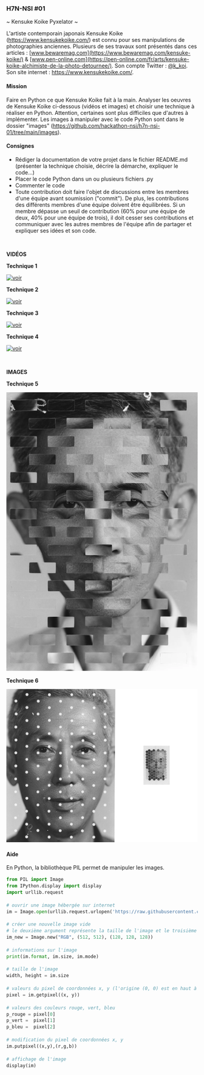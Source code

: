 ### H7N-NSI #01

~ Kensuke Koike Pyxelator ~

L'artiste contemporain japonais Kensuke Koike (https://www.kensukekoike.com/) est connu pour ses manipulations de photographies anciennes. Plusieurs de ses travaux sont présentés dans ces articles : [www.bewaremag.com](https://www.bewaremag.com/kensuke-koike/) & [www.pen-online.com](https://pen-online.com/fr/arts/kensuke-koike-alchimiste-de-la-photo-detournee/). Son compte Twitter : [@k_koi](https://twitter.com/k_koi). Son site internet : https://www.kensukekoike.com/.

#### Mission
Faire en Python ce que Kensuke Koike fait à la main.
Analyser les oeuvres de Kensuke Koike ci-dessous (vidéos et images) et choisir une technique à réaliser en Python. Attention, certaines sont plus difficiles que d'autres à implémenter. Les images à manipuler avec le code Python sont dans le dossier "images" (https://github.com/hackathon-nsi/h7n-nsi-01/tree/main/images).

#### Consignes
* Rédiger la documentation de votre projet dans le fichier README.md (présenter la technique choisie, décrire la démarche, expliquer le code...)
* Placer le code Python dans un ou plusieurs fichiers .py
* Commenter le code
* Toute contribution doit faire l'objet de discussions entre les membres d'une équipe avant soumission ("commit"). De plus, les contributions des différents membres d'une équipe doivent être équilibrées. Si un membre dépasse un seuil de contribution (60% pour une équipe de deux, 40% pour une équipe de trois), il doit cesser ses contributions et communiquer avec les autres membres de l'équipe afin de partager et expliquer ses idées et son code. 

<br />

**VIDÉOS**

**Technique 1**

[![voir](https://img.youtube.com/vi/U1KiC0AXhHg/maxresdefault.jpg)](https://youtu.be/U1KiC0AXhHg)

**Technique 2**

[![voir](https://img.youtube.com/vi/f1fXCRtSUWU/maxresdefault.jpg)](https://youtu.be/f1fXCRtSUWU)

**Technique 3**

[![voir](https://img.youtube.com/vi/As2KMSOad08/maxresdefault.jpg)](https://youtu.be/As2KMSOad08)

**Technique 4**

[![voir](https://img.youtube.com/vi/GhR0J9Yjd8Q/maxresdefault.jpg)](https://youtu.be/GhR0J9Yjd8Q)

<br />

**IMAGES**

**Technique 5**

![voir](https://raw.githubusercontent.com/hackathon-nsi/h7n-nsi-01/main/kk-01.png)

**Technique 6**

![voir](https://raw.githubusercontent.com/hackathon-nsi/h7n-nsi-01/main/kk-02.png)




#### Aide
En Python, la bibliothèque PIL permet de manipuler les images.

```python
from PIL import Image
from IPython.display import display
import urllib.request
 
# ouvrir une image hébergée sur internet
im = Image.open(urllib.request.urlopen('https://raw.githubusercontent.com/hackathon-nsi/h7n-nsi-01/main/images/washington.bmp'))
 
# créer une nouvelle image vide
# le deuxième argument représente la taille de l'image et le troisième argument (optionnel) la couleur de remplissage au format RVB
im_new = Image.new("RGB", (512, 512), (128, 128, 128))
 
# informations sur l'image
print(im.format, im.size, im.mode)
 
# taille de l'image
width, height = im.size 
 
# valeurs du pixel de coordonnées x, y (l'origine (0, 0) est en haut à gauche)
pixel = im.getpixel((x, y))
 
# valeurs des couleurs rouge, vert, bleu
p_rouge = pixel[0]
p_vert =  pixel[1]
p_bleu =  pixel[2]
 
# modification du pixel de coordonnées x, y
im.putpixel((x,y),(r,g,b))
 
# affichage de l'image
display(im)
```
